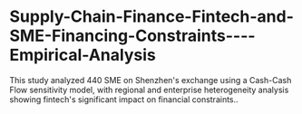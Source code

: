 # Supply-Chain-Finance-Fintech-and-SME-Financing-Constraints----Empirical-Analysis
This study analyzed 440 SME on Shenzhen's exchange using a Cash-Cash Flow sensitivity model, with regional and enterprise heterogeneity analysis showing fintech's significant impact on financial constraints..

